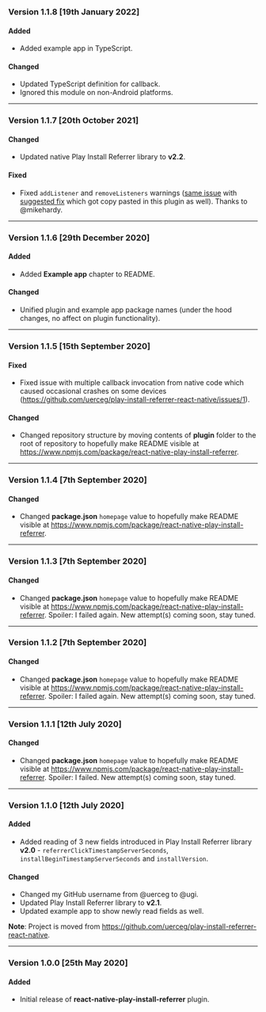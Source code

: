 ### Version 1.1.8 [19th January 2022]
#### Added
- Added example app in TypeScript.

#### Changed
- Updated TypeScript definition for callback.
- Ignored this module on non-Android platforms.

---

### Version 1.1.7 [20th October 2021]
#### Changed
- Updated native Play Install Referrer library to **v2.2**.

#### Fixed
- Fixed `addListener` and `removeListeners` warnings ([same issue](https://github.com/react-native-netinfo/react-native-netinfo/issues/486) with [suggested fix](https://github.com/software-mansion/react-native-reanimated/pull/2316/files) which got copy pasted in this plugin as well). Thanks to @mikehardy.

---

### Version 1.1.6 [29th December 2020]
#### Added
- Added **Example app** chapter to README.

#### Changed
- Unified plugin and example app package names (under the hood changes, no affect on plugin functionality).

---

### Version 1.1.5 [15th September 2020]
#### Fixed
- Fixed issue with multiple callback invocation from native code which caused occasional crashes on some devices (https://github.com/uerceg/play-install-referrer-react-native/issues/1).

#### Changed
- Changed repository structure by moving contents of **plugin** folder to the root of repository to hopefully make README visible at https://www.npmjs.com/package/react-native-play-install-referrer.

---

### Version 1.1.4 [7th September 2020]
#### Changed
- Changed **package.json** `homepage` value to hopefully make README visible at https://www.npmjs.com/package/react-native-play-install-referrer.

---

### Version 1.1.3 [7th September 2020]
#### Changed
- Changed **package.json** `homepage` value to hopefully make README visible at https://www.npmjs.com/package/react-native-play-install-referrer. Spoiler: I failed again. New attempt(s) coming soon, stay tuned.

---

### Version 1.1.2 [7th September 2020]
#### Changed
- Changed **package.json** `homepage` value to hopefully make README visible at https://www.npmjs.com/package/react-native-play-install-referrer. Spoiler: I failed again. New attempt(s) coming soon, stay tuned.

---

### Version 1.1.1 [12th July 2020]
#### Changed
- Changed **package.json** `homepage` value to hopefully make README visible at https://www.npmjs.com/package/react-native-play-install-referrer. Spoiler: I failed. New attempt(s) coming soon, stay tuned.

---

### Version 1.1.0 [12th July 2020]
#### Added
- Added reading of 3 new fields introduced in Play Install Referrer library **v2.0** - `referrerClickTimestampServerSeconds`, `installBeginTimestampServerSeconds` and `installVersion`.

#### Changed
- Changed my GitHub username from @uerceg to @ugi.
- Updated Play Install Referrer library to **v2.1**.
- Updated example app to show newly read fields as well.

**Note**: Project is moved from https://github.com/uerceg/play-install-referrer-react-native.

---

### Version 1.0.0 [25th May 2020]
#### Added
- Initial release of **react-native-play-install-referrer** plugin.

